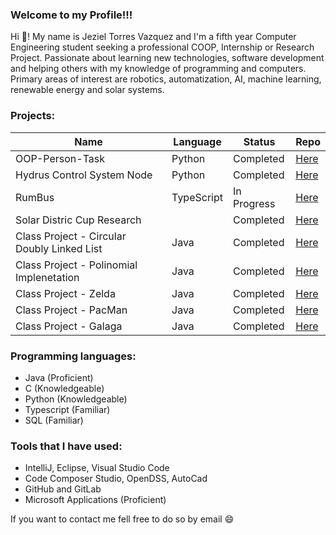 ### Welcome to my Profile!!!

Hi	:wave:! My name is Jeziel Torres Vazquez and I'm a fifth year Computer Engineering student seeking a professional COOP, Internship or Research Project. Passionate
about learning new technologies, software development and helping others with my knowledge of
programming and computers. Primary areas of interest are robotics, automatization, AI, machine
learning, renewable energy and solar systems.

### Projects:
|Name                                         |Language                 |Status       |Repo                   |
|---------------------------------------------|-------------------------|-------------|-----------------------|
|OOP-Person-Task                              |Python                   |Completed    |[Here](https://github.com/Jeziel18/OOP-Person-Task/tree/main)|
|Hydrus Control System Node                   |Python                   |Completed    |[Here](https://github.com/Jeziel18/Hydrus-Control-System-Node-/tree/Documenting-PEP-8)|
|RumBus                                       |TypeScript               |In Progress  |[Here](https://github.com/Jeziel18/rumbus_service_ts-staging)|
|Solar Distric Cup Research                   |                         |Completed    |[Here](https://github.com/Jeziel18/Solar-Distric-Cup)|
|Class Project - Circular Doubly Linked List  |Java                     |Completed    |[Here](https://github.com/Jeziel18/SortedList)|
|Class Project - Polinomial Implenetation     |Java                     |Completed    |[Here](https://github.com/Jeziel18/Polinomial-Implenetation)|
|Class Project - Zelda                        |Java                     |Completed    |[Here](https://github.com/Jeziel18/Zelda-Proyect/tree/master)|
|Class Project - PacMan                       |Java                     |Completed    |[Here](https://github.com/Jeziel18/PacMan-Proyect)|
|Class Project - Galaga                       |Java                     |Completed    |[Here](https://github.com/Jeziel18/Galaga-Proyect)|

### Programming languages:
-  Java (Proficient)
-  C (Knowledgeable) 
-  Python (Knowledgeable)
-  Typescript (Familiar)
-  SQL (Familiar)

### Tools that I have used:
-  IntelliJ, Eclipse, Visual Studio Code
-  Code Composer Studio, OpenDSS, AutoCad
-  GitHub and GitLab
-  Microsoft Applications (Proficient)

If you want to contact me fell free to do so by email :smile:
<!--
**Jeziel18/Jeziel18** is a ✨ _special_ ✨ repository because its `README.md` (this file) appears on your GitHub profile.



-->
